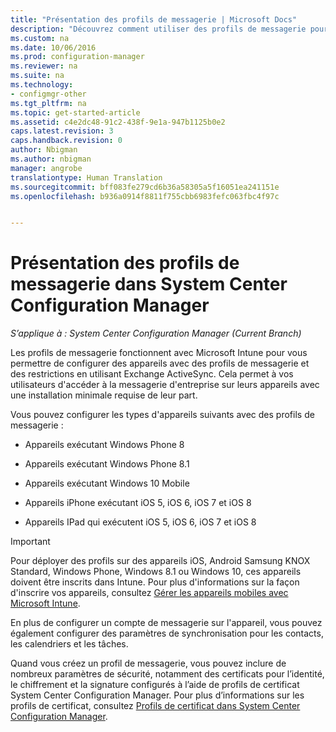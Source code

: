 ```yaml
---
title: "Présentation des profils de messagerie | Microsoft Docs"
description: "Découvrez comment utiliser des profils de messagerie pour permettre à vos utilisateurs d’accéder à la messagerie d’entreprise sur leurs appareils avec une installation minimale."
ms.custom: na
ms.date: 10/06/2016
ms.prod: configuration-manager
ms.reviewer: na
ms.suite: na
ms.technology:
- configmgr-other
ms.tgt_pltfrm: na
ms.topic: get-started-article
ms.assetid: c4e2dc48-91c2-438f-9e1a-947b1125b0e2
caps.latest.revision: 3
caps.handback.revision: 0
author: Nbigman
ms.author: nbigman
manager: angrobe
translationtype: Human Translation
ms.sourcegitcommit: bff083fe279cd6b36a58305a5f16051ea241151e
ms.openlocfilehash: b936a0914f8811f755cbb6983fefc063fbc4f97c


---
```

# <a name="introduction-to-email-profiles-in-system-center-configuration-manager"></a>Présentation des profils de messagerie dans System Center Configuration Manager

*S’applique à : System Center Configuration Manager (Current Branch)*

Les profils de messagerie fonctionnent avec Microsoft Intune pour vous permettre de configurer des appareils avec des profils de messagerie et des restrictions en utilisant Exchange ActiveSync. Cela permet à vos utilisateurs d'accéder à la messagerie d'entreprise sur leurs appareils avec une installation minimale requise de leur part.  

 Vous pouvez configurer les types d'appareils suivants avec des profils de messagerie :  

-   Appareils exécutant Windows Phone 8  

-   Appareils exécutant Windows Phone 8.1  

-   Appareils exécutant Windows 10 Mobile  

-   Appareils iPhone exécutant iOS 5, iOS 6, iOS 7 et iOS 8  

-   Appareils IPad qui exécutent iOS 5, iOS 6, iOS 7 et iOS 8  

> [!IMPORTANT]  
>  Pour déployer des profils sur des appareils iOS, Android Samsung KNOX Standard, Windows Phone, Windows 8.1 ou Windows 10, ces appareils doivent être inscrits dans Intune. Pour plus d'informations sur la façon d'inscrire vos appareils, consultez [Gérer les appareils mobiles avec Microsoft Intune](https://technet.microsoft.com/en-us/library/dn646962.aspx).  

 En plus de configurer un compte de messagerie sur l'appareil, vous pouvez également configurer des paramètres de synchronisation pour les contacts, les calendriers et les tâches.  

 Quand vous créez un profil de messagerie, vous pouvez inclure de nombreux paramètres de sécurité, notamment des certificats pour l’identité, le chiffrement et la signature configurés à l’aide de profils de certificat System Center Configuration Manager. Pour plus d’informations sur les profils de certificat, consultez [Profils de certificat dans System Center Configuration Manager](introduction-to-certificate-profiles.md).  



<!--HONumber=Dec16_HO3-->


